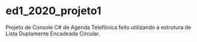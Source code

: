 # ed1_2020_projeto1
Projeto de Console C# de Agenda Telefônica feito utilizando a estrutura de Lista Duplamente Encadeada Circular.
